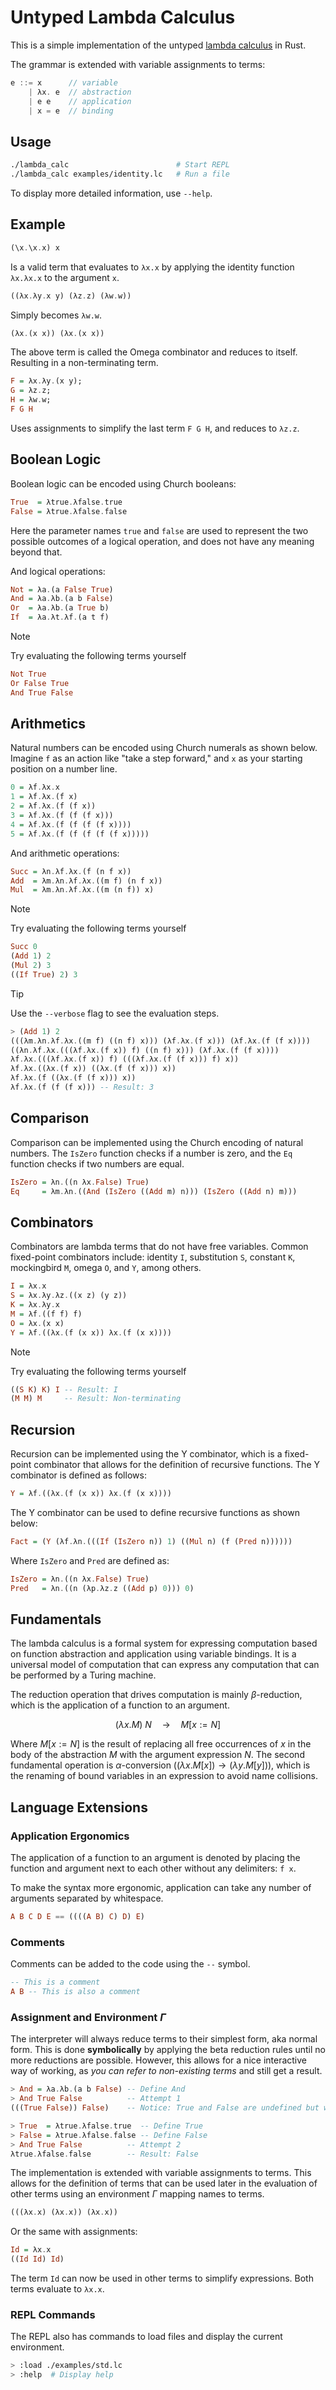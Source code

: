 # Untyped Lambda Calculus

This is a simple implementation of the untyped [lambda calculus](https://en.wikipedia.org/wiki/Lambda_calculus) in Rust.

The grammar is extended with variable assignments to terms:

```go
e ::= x      // variable
    | λx. e  // abstraction
    | e e    // application
    | x = e  // binding
```

## Usage

```bash
./lambda_calc                        # Start REPL
./lambda_calc examples/identity.lc   # Run a file
```

To display more detailed information, use `--help`.

## Example

```hs
(\x.\x.x) x
```

Is a valid term that evaluates to `λx.x` by applying the identity function `λx.λx.x` to the argument `x`.

```hs
((λx.λy.x y) (λz.z) (λw.w))
```

Simply becomes `λw.w`.

```hs
(λx.(x x)) (λx.(x x))
```

The above term is called the Omega combinator and reduces to itself. Resulting in a non-terminating term.

```hs
F = λx.λy.(x y);
G = λz.z;
H = λw.w;
F G H
```

Uses assignments to simplify the last term `F G H`, and reduces to `λz.z`.

## Boolean Logic

Boolean logic can be encoded using Church booleans:

```hs
True  = λtrue.λfalse.true
False = λtrue.λfalse.false
```

Here the parameter names `true` and `false` are used to represent the two possible outcomes of a logical operation, and does not have any meaning beyond that.

And logical operations:

```hs
Not = λa.(a False True)
And = λa.λb.(a b False)
Or  = λa.λb.(a True b)
If  = λa.λt.λf.(a t f)
```

> [!NOTE]
> Try evaluating the following terms yourself
>
> ```hs
> Not True
> Or False True
> And True False
> ```

## Arithmetics

Natural numbers can be encoded using Church numerals as shown below.
Imagine `f` as an action like "take a step forward," and `x` as your starting position on a number line.

```hs
0 = λf.λx.x
1 = λf.λx.(f x)
2 = λf.λx.(f (f x))
3 = λf.λx.(f (f (f x)))
4 = λf.λx.(f (f (f (f x))))
5 = λf.λx.(f (f (f (f (f x)))))
```

And arithmetic operations:

```hs
Succ = λn.λf.λx.(f (n f x))
Add  = λm.λn.λf.λx.((m f) (n f x))
Mul  = λm.λn.λf.λx.((m (n f)) x)
```

> [!NOTE]
> Try evaluating the following terms yourself
>
> ```hs
> Succ 0
> (Add 1) 2
> (Mul 2) 3
> ((If True) 2) 3
> ```

> [!TIP]
> Use the `--verbose` flag to see the evaluation steps.
>
> ```hs
> > (Add 1) 2
> (((λm.λn.λf.λx.((m f) ((n f) x))) (λf.λx.(f x))) (λf.λx.(f (f x))))
> ((λn.λf.λx.(((λf.λx.(f x)) f) ((n f) x))) (λf.λx.(f (f x))))
> λf.λx.(((λf.λx.(f x)) f) (((λf.λx.(f (f x))) f) x))
> λf.λx.((λx.(f x)) ((λx.(f (f x))) x))
> λf.λx.(f ((λx.(f (f x))) x))
> λf.λx.(f (f (f x))) -- Result: 3
> ```

## Comparison

Comparison can be implemented using the Church encoding of natural numbers.
The `IsZero` function checks if a number is zero, and the `Eq` function checks if two numbers are equal.

```hs
IsZero = λn.((n λx.False) True)
Eq     = λm.λn.((And (IsZero ((Add m) n))) (IsZero ((Add n) m)))
```

## Combinators

Combinators are lambda terms that do not have free variables.
Common fixed-point combinators include: identity `I`, substitution `S`, constant `K`, mockingbird `M`, omega `O`, and `Y`, among others.

```hs
I = λx.x
S = λx.λy.λz.((x z) (y z))
K = λx.λy.x
M = λf.((f f) f)
O = λx.(x x)
Y = λf.((λx.(f (x x)) λx.(f (x x))))
```

> [!NOTE]
> Try evaluating the following terms yourself
>
> ```hs
> ((S K) K) I -- Result: I
> (M M) M     -- Result: Non-terminating
> ```

## Recursion

Recursion can be implemented using the Y combinator, which is a fixed-point combinator that allows for the definition of recursive functions.
The Y combinator is defined as follows:

```hs
Y = λf.((λx.(f (x x)) λx.(f (x x))))
```

The Y combinator can be used to define recursive functions as shown below:

```hs
Fact = (Y (λf.λn.(((If (IsZero n)) 1) ((Mul n) (f (Pred n))))))
```

Where `IsZero` and `Pred` are defined as:

```hs
IsZero = λn.((n λx.False) True)
Pred   = λn.((n (λp.λz.z ((Add p) 0))) 0)
```

## Fundamentals

The lambda calculus is a formal system for expressing computation based on function abstraction and application using variable bindings.
It is a universal model of computation that can express any computation that can be performed by a Turing machine.

The reduction operation that drives computation is mainly $β$-reduction, which is the application of a function to an argument.

$$
(\lambda x.M)\ N \quad\rightarrow\quad M[x:=N]
$$

Where $M[x:=N]$ is the result of replacing all free occurrences of $x$ in the body of the abstraction $M$ with the argument expression $N$.
The second fundamental operation is $α$-conversion ($`(\lambda x.M[x]) \rightarrow (\lambda y.M[y])`$), which is the renaming of bound variables in an expression to avoid name collisions.

## Language Extensions

### Application Ergonomics

The application of a function to an argument is denoted by placing the function and argument next to each other without any delimiters: `f x`.

To make the syntax more ergonomic, application can take any number of arguments separated by whitespace.

```hs
A B C D E == ((((A B) C) D) E)
```

### Comments

Comments can be added to the code using the `--` symbol.

```hs
-- This is a comment
A B -- This is also a comment
```

### Assignment and Environment $\Gamma$

The interpreter will always reduce terms to their simplest form, aka normal form.
This is done **symbolically** by applying the beta reduction rules until no more reductions are possible.
However, this allows for a nice interactive way of working, as *you can refer to non-existing terms* and still get a result.

```hs
> And = λa.λb.(a b False) -- Define And
> And True False          -- Attempt 1
(((True False)) False)    -- Notice: True and False are undefined but we still get a result

> True  = λtrue.λfalse.true  -- Define True
> False = λtrue.λfalse.false -- Define False
> And True False          -- Attempt 2
λtrue.λfalse.false        -- Result: False
```

The implementation is extended with variable assignments to terms.
This allows for the definition of terms that can be used later in the evaluation of other terms using an environment $\Gamma$ mapping names to terms.

```hs
(((λx.x) (λx.x)) (λx.x))
```

Or the same with assignments:

```hs
Id = λx.x
((Id Id) Id)
```

The term `Id` can now be used in other terms to simplify expressions.
Both terms evaluate to `λx.x`.

### REPL Commands

The REPL also has commands to load files and display the current environment.

```bash
> :load ./examples/std.lc
> :help  # Display help
```

